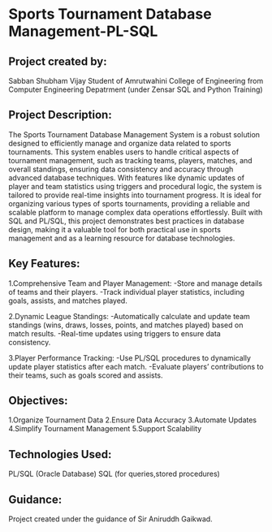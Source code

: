 # Sports Tournament Database Management-PL-SQL
## Project created by:
Sabban Shubham Vijay Student of Amrutwahini College of Engineering from Computer Engineering Depatrment (under Zensar SQL and Python Training)
## Project Description:
The Sports Tournament Database Management System is a robust solution designed to efficiently manage and organize data related to sports tournaments. This system enables users to handle critical aspects of tournament management, such as tracking teams, players, matches, and overall standings, ensuring data consistency and accuracy through advanced database techniques.
With features like dynamic updates of player and team statistics using triggers and procedural logic, the system is tailored to provide real-time insights into tournament progress. It is ideal for organizing various types of sports tournaments, providing a reliable and scalable platform to manage complex data operations effortlessly.
Built with SQL and PL/SQL, this project demonstrates best practices in database design, making it a valuable tool for both practical use in sports management and as a learning resource for database technologies.
## Key Features:
1.Comprehensive Team and Player Management:
-Store and manage details of teams and their players.
-Track individual player statistics, including goals, assists, and matches played.

2.Dynamic League Standings:
-Automatically calculate and update team standings (wins, draws, losses, points, and matches played) based on match results.
-Real-time updates using triggers to ensure data consistency.

3.Player Performance Tracking:
-Use PL/SQL procedures to dynamically update player statistics after each match.
-Evaluate players’ contributions to their teams, such as goals scored and assists.
## Objectives:
1.Organize Tournament Data
2.Ensure Data Accuracy
3.Automate Updates
4.Simplify Tournament Management
5.Support Scalability
## Technologies Used:
PL/SQL (Oracle Database) SQL (for queries,stored procedures)
## Guidance:
Project created under the guidance of Sir Aniruddh Gaikwad.
